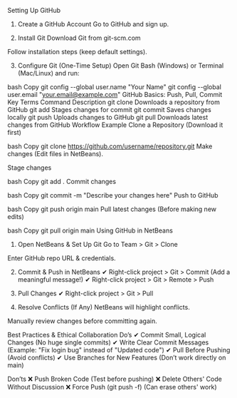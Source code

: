Setting Up GitHub
1. Create a GitHub Account
Go to GitHub and sign up.

2. Install Git
Download Git from git-scm.com

Follow installation steps (keep default settings).

3. Configure Git (One-Time Setup)
Open Git Bash (Windows) or Terminal (Mac/Linux) and run:

bash
Copy
git config --global user.name "Your Name"
git config --global user.email "your.email@example.com"
GitHub Basics: Push, Pull, Commit
Key Terms
Command	Description
git clone	Downloads a repository from GitHub
git add	Stages changes for commit
git commit	Saves changes locally
git push	Uploads changes to GitHub
git pull	Downloads latest changes from GitHub
Workflow Example
Clone a Repository (Download it first)

bash
Copy
git clone https://github.com/username/repository.git
Make changes (Edit files in NetBeans).

Stage changes

bash
Copy
git add .
Commit changes

bash
Copy
git commit -m "Describe your changes here"
Push to GitHub

bash
Copy
git push origin main
Pull latest changes (Before making new edits)

bash
Copy
git pull origin main
Using GitHub in NetBeans
1. Open NetBeans & Set Up Git
Go to Team > Git > Clone

Enter GitHub repo URL & credentials.

2. Commit & Push in NetBeans
✔ Right-click project > Git > Commit (Add a meaningful message!)
✔ Right-click project > Git > Remote > Push

3. Pull Changes
✔ Right-click project > Git > Pull

4. Resolve Conflicts (If Any)
NetBeans will highlight conflicts.

Manually review changes before committing again.

Best Practices & Ethical Collaboration
Do’s
✔ Commit Small, Logical Changes (No huge single commits)
✔ Write Clear Commit Messages (Example: "Fix login bug" instead of "Updated code")
✔ Pull Before Pushing (Avoid conflicts)
✔ Use Branches for New Features (Don’t work directly on main)

Don’ts 
❌ Push Broken Code (Test before pushing)
❌ Delete Others' Code Without Discussion
❌ Force Push (git push -f) (Can erase others' work)
